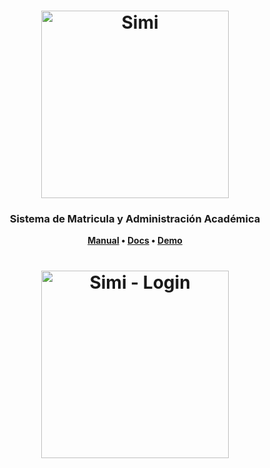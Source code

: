 <h1 align="center">
	<img
		width="300"
		alt="Simi"
		src="https://raw.githubusercontent.com/ISETH1998/simi-server/master/resources/logo.PNG">
</h1>

<h3 align="center">
	Sistema de Matricula y Administración Académica
</h3>

<p align="center">
	<strong>
		<a href="">Manual</a>
		•
		<a href="https://thelounge.chat/docs">Docs</a>
		•
		<a href="https://demo.thelounge.chat/">Demo</a>
	</strong>
</p>

<h1 align="center">
	<img
		width="300"
		alt="Simi - Login"
		src="https://raw.githubusercontent.com/ISETH1998/simi-server/master/resources/login-operative-web.PNG">
</h1>